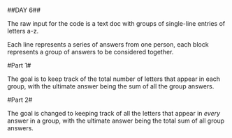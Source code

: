 ##DAY 6##

The raw input for the code is a text doc with groups of single-line entries of letters a-z.

Each line represents a series of answers from one person, each block represents a group of answers to be considered together.

#Part 1#

The goal is to keep track of the total number of letters that appear in each group, with the ultimate answer being the sum of all the group answers.

#Part 2#

The goal is changed to keeping track of all the letters that appear in _every_ answer in a group, with the ultimate answer being the total sum of all group answers.
